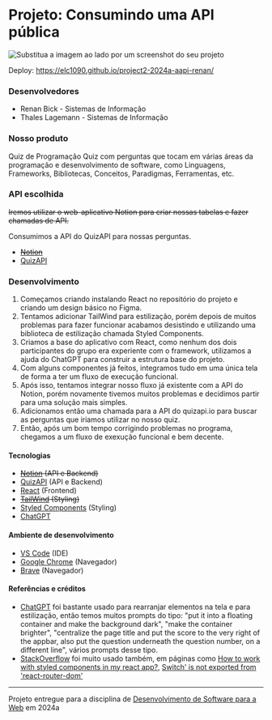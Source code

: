 # Projeto: Consumindo uma API pública

![Substitua a imagem ao lado por um screenshot do seu projeto](https://img001.prntscr.com/file/img001/lcf6VqDwTuSUsRDRj04yOg.png "Screenshot do projeto")

Deploy: https://elc1090.github.io/project2-2024a-aapi-renan/

### Desenvolvedores

- Renan Bick - Sistemas de Informação
- Thales Lagemann - Sistemas de Informação

### Nosso produto

Quiz de Programação
Quiz com perguntas que tocam em várias áreas da programação e desenvolvimento de software, como Linguagens, Frameworks, Bibliotecas, Conceitos, Paradigmas, Ferramentas, etc.

### API escolhida

~~Iremos utilizar o web-aplicativo Notion para criar nossas tabelas e fazer chamadas de API.~~

Consumimos a API do QuizAPI para nossas perguntas.

- [~~Notion~~](https://www.notion.so/pt-br)
- [QuizAPI](https://quizapi.io/)

### Desenvolvimento

1) Começamos criando instalando React no repositório do projeto e criando um design básico no Figma.
2) Tentamos adicionar TailWind para estilização, porém depois de muitos problemas para fazer funcionar acabamos desistindo e utilizando uma biblioteca de estilização chamada Styled Components.
3) Criamos a base do aplicativo com React, como nenhum dos dois participantes do grupo era experiente com o framework, utilizamos a ajuda do ChatGPT para construir a estrutura base do projeto.
4) Com alguns componentes já feitos, integramos tudo em uma única tela de forma a ter um fluxo de execução funcional.
5) Após isso, tentamos integrar nosso fluxo já existente com a API do Notion, porém novamente tivemos muitos problemas e decidimos partir para uma solução mais simples.
6) Adicionamos então uma chamada para a API do quizapi.io para buscar as perguntas que iriamos utilizar no nosso quiz.
7) Então, após um bom tempo corrigindo problemas no programa, chegamos a um fluxo de exexução funcional e bem decente.

#### Tecnologias

- ~~[Notion](https://www.notion.so/pt-br) (API e Backend)~~
- [QuizAPI](https://quizapi.io/) (API e Backend)
- [React](https://pt-br.legacy.reactjs.org/) (Frontend)
- ~~[TailWind](https://tailwindcss.com/) (Styling)~~
- [Styled Components](https://styled-components.com/) (Styling)
- [ChatGPT](https://chat.openai.com/)

#### Ambiente de desenvolvimento

- [VS Code](https://code.visualstudio.com/) (IDE)
- [Google Chrome](https://www.google.com/intl/pt-BR/chrome/) (Navegador)
- [Brave](https://brave.com/pt-br/) (Navegador)

#### Referências e créditos

- [ChatGPT](https://chat.openai.com/) foi bastante usado para rearranjar elementos na tela e para estilização, então temos muitos prompts do tipo: "put it into a floating container and make the background dark", "make the container brighter", "centralize the page title and put the score to the very right of the appbar, also put the question underneath the question number, on a different line", vários prompts desse tipo.
- [StackOverflow](https://stackoverflow.com/) foi muito usado também, em páginas como [How to work with styled components in my react app?](https://stackoverflow.com/questions/42374080/how-to-work-with-styled-components-in-my-react-app), [Switch' is not exported from 'react-router-dom'](https://stackoverflow.com/questions/69843615/switch-is-not-exported-from-react-router-dom)
---
Projeto entregue para a disciplina de [Desenvolvimento de Software para a Web](http://github.com/andreainfufsm/elc1090-2024a) em 2024a